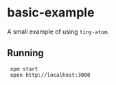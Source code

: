 # basic-example

A small example of using `tiny-atom`.

## Running

     npm start
     open http://localhost:3000
